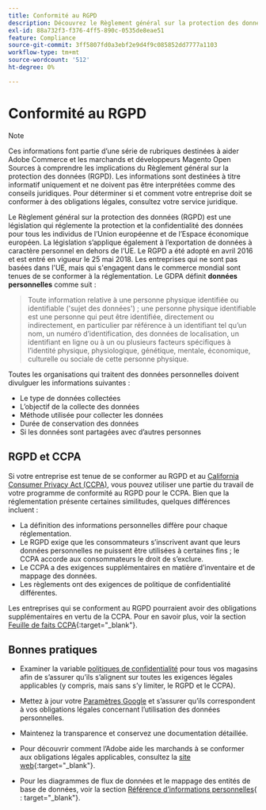 ```yaml
---
title: Conformité au RGPD
description: Découvrez le Règlement général sur la protection des données (RGPD), qui est une législation qui réglemente la protection des données et la confidentialité pour tous les individus de l’Union européenne et de l’Espace économique européen.
exl-id: 88a732f3-f376-4ff5-890c-0535de8eae51
feature: Compliance
source-git-commit: 3ff5807fd0a3ebf2e9d4f9c085852dd7777a1103
workflow-type: tm+mt
source-wordcount: '512'
ht-degree: 0%

---
```


# Conformité au RGPD

>[!NOTE]
>
>Ces informations font partie d’une série de rubriques destinées à aider Adobe Commerce et les marchands et développeurs Magento Open Sources à comprendre les implications du Règlement général sur la protection des données (RGPD). Les informations sont destinées à titre informatif uniquement et ne doivent pas être interprétées comme des conseils juridiques. Pour déterminer si et comment votre entreprise doit se conformer à des obligations légales, consultez votre service juridique.

Le Règlement général sur la protection des données (RGPD) est une législation qui réglemente la protection et la confidentialité des données pour tous les individus de l’Union européenne et de l’Espace économique européen. La législation s’applique également à l’exportation de données à caractère personnel en dehors de l’UE. Le RGPD a été adopté en avril 2016 et est entré en vigueur le 25 mai 2018. Les entreprises qui ne sont pas basées dans l&#39;UE, mais qui s&#39;engagent dans le commerce mondial sont tenues de se conformer à la réglementation. Le GDPA définit **données personnelles** comme suit :

>Toute information relative à une personne physique identifiée ou identifiable (&#39;sujet des données&#39;) ; une personne physique identifiable est une personne qui peut être identifiée, directement ou indirectement, en particulier par référence à un identifiant tel qu’un nom, un numéro d’identification, des données de localisation, un identifiant en ligne ou à un ou plusieurs facteurs spécifiques à l’identité physique, physiologique, génétique, mentale, économique, culturelle ou sociale de cette personne physique.

Toutes les organisations qui traitent des données personnelles doivent divulguer les informations suivantes :

- Le type de données collectées
- L’objectif de la collecte des données
- Méthode utilisée pour collecter les données
- Durée de conservation des données
- Si les données sont partagées avec d’autres personnes

## RGPD et CCPA

Si votre entreprise est tenue de se conformer au RGPD et au [California Consumer Privacy Act (CCPA)](../getting-started/compliance-ccpa.md), vous pouvez utiliser une partie du travail de votre programme de conformité au RGPD pour le CCPA. Bien que la réglementation présente certaines similitudes, quelques différences incluent :

- La définition des informations personnelles diffère pour chaque réglementation.
- Le RGPD exige que les consommateurs s’inscrivent avant que leurs données personnelles ne puissent être utilisées à certaines fins ; le CCPA accorde aux consommateurs le droit de s’exclure.
- Le CCPA a des exigences supplémentaires en matière d’inventaire et de mappage des données.
- Les règlements ont des exigences de politique de confidentialité différentes.

Les entreprises qui se conforment au RGPD pourraient avoir des obligations supplémentaires en vertu de la CCPA. Pour en savoir plus, voir la section [Feuille de faits CCPA][3]{:target=&quot;_blank&quot;}.

## Bonnes pratiques

- Examiner la variable [politiques de confidentialité](../getting-started/privacy-policy.md) pour tous vos magasins afin de s’assurer qu’ils s’alignent sur toutes les exigences légales applicables (y compris, mais sans s’y limiter, le RGPD et le CCPA).

- Mettez à jour votre [Paramètres Google](../merchandising-promotions/google-tools.md#google-privacy-settings) et s’assurer qu’ils correspondent à vos obligations légales concernant l’utilisation des données personnelles.

- Maintenez la transparence et conservez une documentation détaillée.

- Pour découvrir comment l’Adobe aide les marchands à se conformer aux obligations légales applicables, consultez la [site web][1]{:target=&quot;_blank&quot;}.

- Pour les diagrammes de flux de données et le mappage des entités de base de données, voir la section [Référence d’informations personnelles][2]{ : target=&quot;_blank&quot;}.

[1]: https://business.adobe.com/privacy/general-data-protection-regulation.html
[2]: https://experienceleague.adobe.com/docs/commerce-operations/security-and-compliance/reference/data-m2.html
[3]: https://oag.ca.gov/system/files/attachments/press_releases/CCPA%20Fact%20Sheet%20%2800000002%29.pdf
